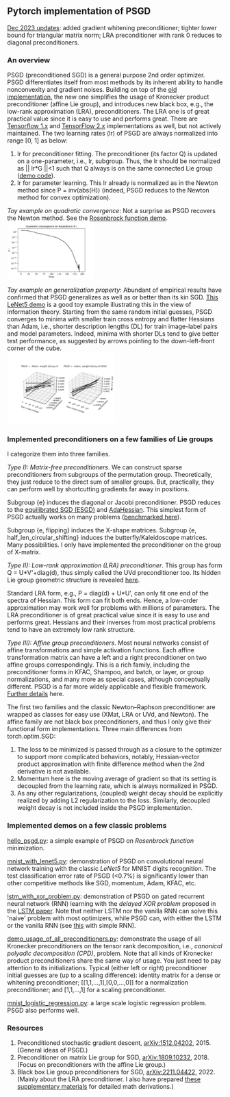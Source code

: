 ## Pytorch implementation of PSGD 
[Dec 2023 updates](https://github.com/lixilinx/psgd_torch/blob/master/misc/psgd_updates.pdf): added gradient whitening preconditioner; tighter lower bound for triangular matrix norm; LRA preconditioner with rank 0 reduces to diagonal preconditioners. 
### An overview
PSGD (preconditioned SGD) is a general purpose 2nd order optimizer. PSGD differentiates itself from most methods by its inherent ability to handle nonconvexity and gradient noises. Building on top of the [old implementation](https://github.com/lixilinx/psgd_torch/releases/tag/1.0), the new one simplifies the usage of Kronecker product preconditioner (affine Lie group), and introduces new black box, e.g., the low-rank approximation (LRA), preconditioners. The LRA one is of great practical value since it is easy to use and performs great. There are [Tensorflow 1.x](https://github.com/lixilinx/psgd_tf/releases/tag/1.3) and [TensorFlow 2.x](https://github.com/lixilinx/psgd_tf) implementations as well, but not actively maintained. The two learning rates (lr) of PSGD are always normalized into range [0, 1] as below:

1) lr for preconditioner fitting. The preconditioner (its factor Q) is updated on a one-parameter, i.e., lr, subgroup. Thus, the lr should be normalized as || lr*G ||<1 such that Q always is on the same connected Lie group ([demo code](https://github.com/lixilinx/psgd_torch/blob/master/misc/preconditioner_fitting_rule_verification.py)).
2) lr for parameter learning. This lr already is normalized as in the Newton method since P = inv(abs(H)) (indeed, PSGD reduces to the Newton method for convex optimization).    

*Toy example on quadratic convergence*: Not a surprise as PSGD recovers the Newton method. See the [Rosenbrock function demo](https://github.com/lixilinx/psgd_torch/blob/master/hello_psgd.py).   
<img src="https://github.com/lixilinx/psgd_torch/blob/master/misc/quadratic_convergence.svg" width=40% height=40%>

*Toy example on generalization property*: Abundant of empirical results have confirmed that PSGD generalizes as well as or better than its kin SGD. [This LeNet5 demo](https://github.com/lixilinx/psgd_torch/blob/master/misc/how_psgd_generalize.py) is a good toy example illustrating this in the view of information theory. Starting from the same random initial guesses, PSGD converges to minima with smaller train cross entropy and flatter Hessians than Adam, i.e., shorter description lengths (DL) for train image-label pairs and model parameters. Indeed, minima with shorter DLs tend to give better test performance, as suggested by arrows pointing to the down-left-front corner of the cube.           
<img src="https://github.com/lixilinx/psgd_torch/blob/master/misc/how_psgd_generalize.svg" width=50% height=50%>

### Implemented preconditioners on a few families of Lie groups 
I categorize them into three families. 

*Type I): Matrix-free preconditioners*. We can construct sparse preconditioners from subgroups of the permutation group. Theoretically, they just reduce to the direct sum of smaller groups. But, practically, they can perform well by shortcutting gradients far away in positions.    

Subgroup {e} induces the diagonal or Jacobi preconditioner. PSGD reduces to the [equilibrated SGD (ESGD)](https://arxiv.org/abs/1502.04390) and [AdaHessian](https://arxiv.org/abs/2006.00719). This simplest form of PSGD actually works on many problems ([benchmarked here](https://github.com/lixilinx/psgd_tf/releases/tag/1.3)). 

Subgroup {e, flipping} induces the X-shape matrices. Subgroup {e, half_len_circular_shifting} induces the butterfly/Kaleidoscope matrices. Many possibilities. I only have implemented the preconditioner on the group of X-matrix. 

*Type II): Low-rank approximation (LRA) preconditioner*. This group has form Q = U*V'+diag(d), thus simply called the UVd preconditioner too. Its hidden Lie group geometric structure is revealed [here](https://drive.google.com/file/d/1CTNx1q67_py87jn-0OI-vSLcsM1K7VsM/view?usp=sharing).   

Standard LRA form, e.g., P = diag(d) + U*U', can only fit one end of the spectra of Hessian. This form can fit both ends. Hence, a low-order approximation may work well for problems with millions of parameters. The LRA preconditioner is of great practical value since it is easy to use and performs great. Hessians and their inverses from most practical problems tend to have an extremely low rank structure.

*Type III): Affine group preconditioners*. Most neural networks consist of affine transformations and simple activation functions. Each affine transformation matrix can have a left and a right preconditioner on two affine groups correspondingly. This is a rich family, including the preconditioner forms in KFAC, Shampoo, and batch, or layer, or group normalizations, and many more as special cases, although conceptually different. PSGD is a far more widely applicable and flexible framework. [Further details](https://openreview.net/forum?id=Bye5SiAqKX) here.

The first two families and the classic Newton–Raphson preconditioner are wrapped as classes for easy use (XMat, LRA or UVd, and Newton). The affine family are not black box preconditioners, and thus I only give their functional form implementations. Three main differences from torch.optim.SGD: 
1) The loss to be minimized is passed through as a closure to the optimizer to support more complicated behaviors, notably, Hessian-vector product approximation with finite difference method when the 2nd derivative is not available.   
2) Momentum here is the moving average of gradient so that its setting is decoupled from the learning rate, which is always normalized in PSGD. 
3) As any other regularizations, (coupled) weight decay should be explicitly realized by adding L2 regularization to the loss. Similarly, decoupled weight decay is not included inside the PSGD implementation.    

### Implemented demos on a few classic problems
[hello_psgd.py](https://github.com/lixilinx/psgd_torch/blob/master/hello_psgd.py): a simple example of PSGD on *Rosenbrock function* minimization.

[mnist_with_lenet5.py](https://github.com/lixilinx/psgd_torch/blob/master/mnist_with_lenet5.py): demonstration of PSGD on convolutional neural network training with the classic *LeNet5* for MNIST digits recognition. The test classification error rate of PSGD (<0.7%) is significantly lower than other competitive methods like SGD, momentum, Adam, KFAC, etc.

[lstm_with_xor_problem.py](https://github.com/lixilinx/psgd_torch/blob/master/lstm_with_xor_problem.py): demonstration of PSGD on gated recurrent neural network (RNN) learning with the *delayed XOR problem* proposed in the [LSTM paper](https://www.researchgate.net/publication/13853244_Long_Short-term_Memory). Note that neither LSTM nor the vanilla RNN can solve this 'naive' problem with most optimizers, while PSGD can, with either the LSTM or the vanilla RNN (see [this](https://github.com/lixilinx/psgd_torch/blob/master/rnn_xor_problem_general_purpose_preconditioner.py) with simple RNN).

[demo_usage_of_all_preconditioners.py](https://github.com/lixilinx/psgd_torch/blob/master/demo_usage_of_all_preconditioners.py): demonstrate the usage of all Kronecker preconditioners on the tensor rank decomposition, i.e., *canonical polyadic decomposition (CPD)*, problem. Note that all kinds of Kronecker product preconditioners share the same way of usage. You just need to pay attention to its initializations. Typical (either left or right) preconditioner initial guesses are (up to a scaling difference): identity matrix for a dense or whitening preconditioner; [[1,1,...,1],[0,0,...,0]] for a normalization preconditioner; and [1,1,...,1] for a scaling preconditioner.  

[mnist_logistic_regression.py](https://github.com/lixilinx/psgd_torch/blob/master/misc/mnist_logistic_regression.py): a large scale logistic regression problem. PSGD also performs well. 

### Resources
1) Preconditioned stochastic gradient descent, [arXiv:1512.04202](https://arxiv.org/abs/1512.04202), 2015. (General ideas of PSGD.)
2) Preconditioner on matrix Lie group for SGD, [arXiv:1809.10232](https://arxiv.org/abs/1809.10232), 2018. (Focus on preconditioners with the affine Lie group.)
3) Black box Lie group preconditioners for SGD, [arXiv:2211.04422](https://arxiv.org/abs/2211.04422), 2022. (Mainly about the LRA preconditioner. I also have prepared [these supplementary materials](https://drive.google.com/file/d/1CTNx1q67_py87jn-0OI-vSLcsM1K7VsM/view) for detailed math derivations.)
